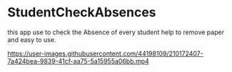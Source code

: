 # StudentCheckAbsences
this app use to check the Absence of every student 
help to remove paper and easy to use.


https://user-images.githubusercontent.com/44198109/210172407-7a424bea-9839-41cf-aa75-5a15955a06bb.mp4

